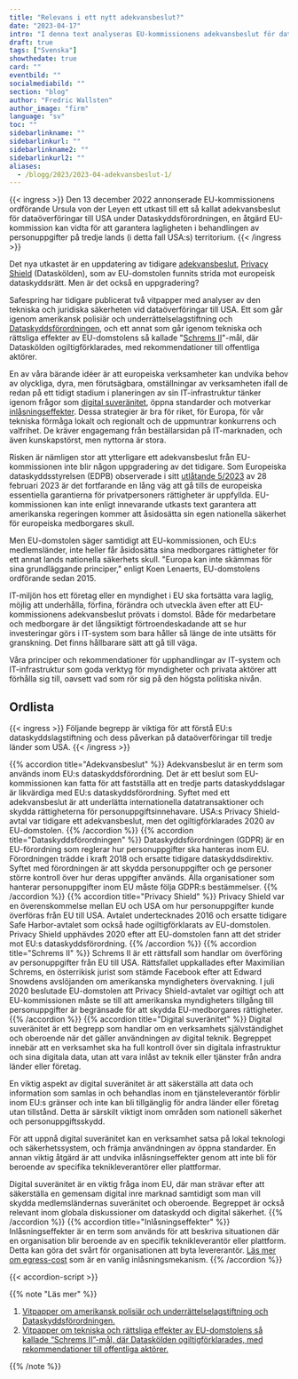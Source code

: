 ```yaml
---
title: "Relevans i ett nytt adekvansbeslut?"
date: "2023-04-17"
intro: "I denna text analyseras EU-kommissionens adekvansbeslut för dataöverföringar till USA och dess inverkan på europeiska verksamheter och medborgares rättigheter. Vi diskuterar även strategier för att säkerställa digital suveränitet och långsiktig hållbarhet i IT-miljöer för europeiska företag och myndigheter."
draft: true
tags: ["Svenska"]
showthedate: true
card: ""
eventbild: ""
socialmediabild: ""
section: "blog"
author: "Fredric Wallsten"
author_image: "firm"
language: "sv"
toc: ""
sidebarlinkname: ""
sidebarlinkurl: ""
sidebarlinkname2: ""
sidebarlinkurl2: ""
aliases:
  - /blogg/2023/2023-04-adekvansbeslut-1/
---
```


{{< ingress >}}
Den 13 december 2022 annonserade EU-kommissionens ordförande Ursula von der Leyen ett utkast till ett så kallat adekvansbeslut för dataöverföringar till USA under Dataskyddsförordningen, en åtgärd EU-kommission kan vidta för att garantera lagligheten i behandlingen av personuppgifter på tredje lands (i detta fall USA:s) territorium.
{{< /ingress >}}

Det nya utkastet är en uppdatering av tidigare [adekvansbeslut](#ordlista), [Privacy Shield](#ordlista) (Dataskölden), som av EU-domstolen funnits strida mot europeisk dataskyddsrätt. Men är det också en uppgradering?

Safespring har tidigare publicerat två vitpapper med analyser av den tekniska och juridiska säkerheten vid dataöverföringar till USA. Ett som går igenom amerikansk polisiär och underrättelselagstiftning och [Dataskyddsförordningen](#ordlista), och ett annat som går igenom tekniska och rättsliga effekter av EU-domstolens så kallade "[Schrems II](#ordlista)"-mål, där Dataskölden ogiltigförklarades, med rekommendationer till offentliga aktörer.

En av våra bärande idéer är att europeiska verksamheter kan undvika behov av olyckliga, dyra, men förutsägbara, omställningar av verksamheten ifall de redan på ett tidigt stadium i planeringen av sin IT-infrastruktur tänker igenom frågor som [digital suveränitet](#ordlista), öppna standarder och motverkar [inlåsningseffekter](#ordlista). Dessa strategier är bra för riket, för Europa, för vår tekniska förmåga lokalt och regionalt och de uppmuntrar konkurrens och valfrihet. De kräver engagemang från beställarsidan på IT-marknaden, och även kunskapstörst, men nyttorna är stora.

Risken är nämligen stor att ytterligare ett adekvansbeslut från EU-kommissionen inte blir någon uppgradering av det tidigare. Som Europeiska dataskyddsstyrelsen (EDPB) observerade i sitt [utlåtande 5/2023](https://edpb.europa.eu/system/files/2023-02/edpb_opinion52023_eu-us_dpf_en.pdf) av 28 februari 2023 är det fortfarande en lång väg att gå tills de europeiska essentiella garantierna för privatpersoners rättigheter är uppfyllda. EU-kommissionen kan inte enligt innevarande utkasts text garantera att amerikanska regeringen kommer att åsidosätta sin egen nationella säkerhet för europeiska medborgares skull.

Men EU-domstolen säger samtidigt att EU-kommissionen, och EU:s medlemsländer, inte heller får åsidosätta sina medborgares rättigheter för ett annat lands nationella säkerhets skull. "Europa kan inte skämmas för sina grundläggande principer," enligt Koen Lenaerts, EU-domstolens ordförande sedan 2015.

IT-miljön hos ett företag eller en myndighet i EU ska fortsätta vara laglig, möjlig att underhålla, förfina, förändra och utveckla även efter att EU-kommissionens adekvansbeslut prövats i domstol. Både för medarbetare och medborgare är det långsiktigt förtroendeskadande att se hur investeringar görs i IT-system som bara håller så länge de inte utsätts för granskning. Det finns hållbarare sätt att gå till väga.

Våra principer och rekommendationer för upphandlingar av IT-system och IT-infrastruktur som goda verktyg för myndigheter och privata aktörer att förhålla sig till, oavsett vad som rör sig på den högsta politiska nivån.

## Ordlista

{{< ingress >}}
Följande begrepp är viktiga för att förstå EU:s dataskyddslagstiftning och dess påverkan på dataöverföringar till tredje länder som USA.
{{< /ingress >}}

{{% accordion title="Adekvansbeslut" %}}
Adekvansbeslut är en term som används inom EU:s dataskyddsförordning.
Det är ett beslut som EU-kommissionen kan fatta för att fastställa att en tredje parts dataskyddslagar är likvärdiga med EU:s dataskyddsförordning.
Syftet med ett adekvansbeslut är att underlätta internationella datatransaktioner och skydda rättigheterna för personuppgiftsinnehavare.
USA:s Privacy Shield-avtal var tidigare ett adekvansbeslut, men det ogiltigförklarades 2020 av EU-domstolen.
{{% /accordion %}}
{{% accordion title="Dataskyddsförordningen" %}}
Dataskyddsförordningen (GDPR) är en EU-förordning som reglerar hur personuppgifter ska hanteras inom EU.
Förordningen trädde i kraft 2018 och ersatte tidigare dataskyddsdirektiv.
Syftet med förordningen är att skydda personuppgifter och ge personer större kontroll över hur deras uppgifter används.
Alla organisationer som hanterar personuppgifter inom EU måste följa GDPR:s bestämmelser.
{{% /accordion %}}
{{% accordion title="Privacy Shield" %}}
Privacy Shield var en överenskommelse mellan EU och USA om hur personuppgifter kunde överföras från EU till USA.
Avtalet undertecknades 2016 och ersatte tidigare Safe Harbor-avtalet som också hade ogiltigförklarats av EU-domstolen.
Privacy Shield upphävdes 2020 efter att EU-domstolen fann att det strider mot EU:s dataskyddsförordning.
{{% /accordion %}}
{{% accordion title="Schrems II" %}}
Schrems II är ett rättsfall som handlar om överföring av personuppgifter från EU till USA.
Rättsfallet uppkallades efter Maximilian Schrems, en österrikisk jurist som stämde Facebook efter att Edward Snowdens avslöjanden om amerikanska myndigheters övervakning.
I juli 2020 beslutade EU-domstolen att Privacy Shield-avtalet var ogiltigt och att EU-kommissionen måste se till att amerikanska myndigheters tillgång till personuppgifter är begränsade för att skydda EU-medborgares rättigheter.
{{% /accordion %}}
{{% accordion title="Digital suveränitet" %}}
Digital suveränitet är ett begrepp som handlar om en verksamhets självständighet och oberoende när det gäller användningen av digital teknik. Begreppet innebär att en verksamhet ska ha full kontroll över sin digitala infrastruktur och sina digitala data, utan att vara inlåst av teknik eller tjänster från andra länder eller företag.

En viktig aspekt av digital suveränitet är att säkerställa att data och information som samlas in och behandlas inom en tjänsteleverantör förblir inom EU:s gränser och inte kan bli tillgänglig för andra länder eller företag utan tillstånd. Detta är särskilt viktigt inom områden som nationell säkerhet och personuppgiftsskydd.

För att uppnå digital suveränitet kan en verksamhet satsa på lokal teknologi och säkerhetssystem, och främja användningen av öppna standarder. En annan viktig åtgärd är att undvika inlåsningseffekter genom att inte bli för beroende av specifika teknikleverantörer eller plattformar.

Digital suveränitet är en viktig fråga inom EU, där man strävar efter att säkerställa en gemensam digital inre marknad samtidigt som man vill skydda medlemsländernas suveränitet och oberoende. Begreppet är också relevant inom globala diskussioner om dataskydd och digital säkerhet.
{{% /accordion %}}
{{% accordion title="Inlåsningseffekter" %}}
Inlåsningseffekter är en term som används för att beskriva situationen där en organisation blir beroende av en specifik teknikleverantör eller plattform.
Detta kan göra det svårt för organisationen att byta levererantör. [Läs mer om egress-cost](/blogg/2023/2023-03-egress-cost/) som är en vanlig inlåsningsmekanism.
{{% /accordion %}}

{{< accordion-script >}}

{{% note "Läs mer" %}}

1. [Vitpapper om amerikansk polisiär och underrättelselagstiftning och Dataskyddsförordningen.](https://www.safespring.com/whitepaper/cloudact/)
2. [Vitpapper om tekniska och rättsliga effekter av EU-domstolens så kallade “Schrems II”-mål, där Dataskölden ogiltigförklarades, med rekommendationer till offentliga aktörer.](https://www.safespring.com/whitepaper/schrems-ii/)

{{% /note %}}

<script type="text/javascript">
var scrollLinks = document.querySelectorAll('a');

scrollLinks.forEach(function(link) {
  link.addEventListener('click', function(e) {
    e.preventDefault();
    
    var target = document.querySelector(this.getAttribute('href'));
    var targetTop = target.offsetTop;
    
    window.scrollTo({
      top: targetTop,
      behavior: 'smooth'
    });
    
    target.classList.add('scroll-animation');
    setTimeout(function() {
      target.classList.remove('scroll-animation');
    }, 1000);
  });
});
</script>
